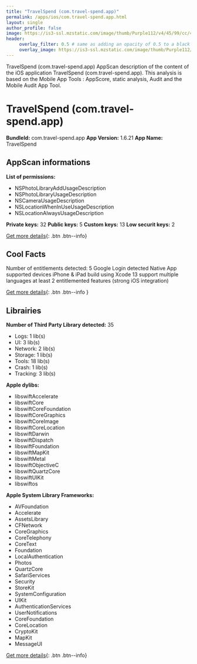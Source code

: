 ```yaml
---
title: "TravelSpend (com.travel-spend.app)"
permalink: /apps/ios/com.travel-spend.app.html
layout: single
author_profile: false
image: https://is3-ssl.mzstatic.com/image/thumb/Purple112/v4/45/99/cc/4599cc1b-c466-83ad-3b21-40935c62bad5/AppIcon-0-0-1x_U007emarketing-0-0-0-7-0-0-sRGB-0-0-0-GLES2_U002c0-512MB-85-220-0-0.png/512x512bb.jpg
header: 
     overlay_filter: 0.5 # same as adding an opacity of 0.5 to a black background
     overlay_image: https://is3-ssl.mzstatic.com/image/thumb/Purple112/v4/45/99/cc/4599cc1b-c466-83ad-3b21-40935c62bad5/AppIcon-0-0-1x_U007emarketing-0-0-0-7-0-0-sRGB-0-0-0-GLES2_U002c0-512MB-85-220-0-0.png/512x512bb.jpg
---
```

TravelSpend (com.travel-spend.app) AppScan description of the content of the iOS application TravelSpend (com.travel-spend.app). This analysis is based on the Mobile App Tools : AppScore, static analysis, Audit and the Mobile Audit App Tool.

# TravelSpend (com.travel-spend.app)

**BundleId:** com.travel-spend.app
**App Version:** 1.6.21
**App Name:** TravelSpend


## AppScan informations 

**List of permissions:** 
- NSPhotoLibraryAddUsageDescription
- NSPhotoLibraryUsageDescription
- NSCameraUsageDescription
- NSLocationWhenInUseUsageDescription
- NSLocationAlwaysUsageDescription
  
  
**Private keys:** 32
**Public keys:** 5
**Custom keys:** 13
**Low securit keys:** 2
  
[Get more details](/pricing.html){: .btn .btn--info}

## Cool Facts

Number of entitlements detected: 5
Google Login detected
Native App
supported devices iPhone & iPad
build using Xcode 13
support multiple languages
at least 2 entitlemented features (strong iOS integration)
  
[Get more details](/pricing.html){: .btn .btn--info }

## Librairies 
**Number of Third Party Library detected:** 35
- Logs: 1 lib(s)
- UI: 3 lib(s)
- Network: 2 lib(s)
- Storage: 1 lib(s)
- Tools: 18 lib(s)
- Crash: 1 lib(s)
- Tracking: 3 lib(s)


**Apple dylibs:**
- libswiftAccelerate
- libswiftCore
- libswiftCoreFoundation
- libswiftCoreGraphics
- libswiftCoreImage
- libswiftCoreLocation
- libswiftDarwin
- libswiftDispatch
- libswiftFoundation
- libswiftMapKit
- libswiftMetal
- libswiftObjectiveC
- libswiftQuartzCore
- libswiftUIKit
- libswiftos


**Apple System Library Frameworks:**
- AVFoundation
- Accelerate
- AssetsLibrary
- CFNetwork
- CoreGraphics
- CoreTelephony
- CoreText
- Foundation
- LocalAuthentication
- Photos
- QuartzCore
- SafariServices
- Security
- StoreKit
- SystemConfiguration
- UIKit
- AuthenticationServices
- UserNotifications
- CoreFoundation
- CoreLocation
- CryptoKit
- MapKit
- MessageUI


  
[Get more details](/pricing.html){: .btn .btn--info}

